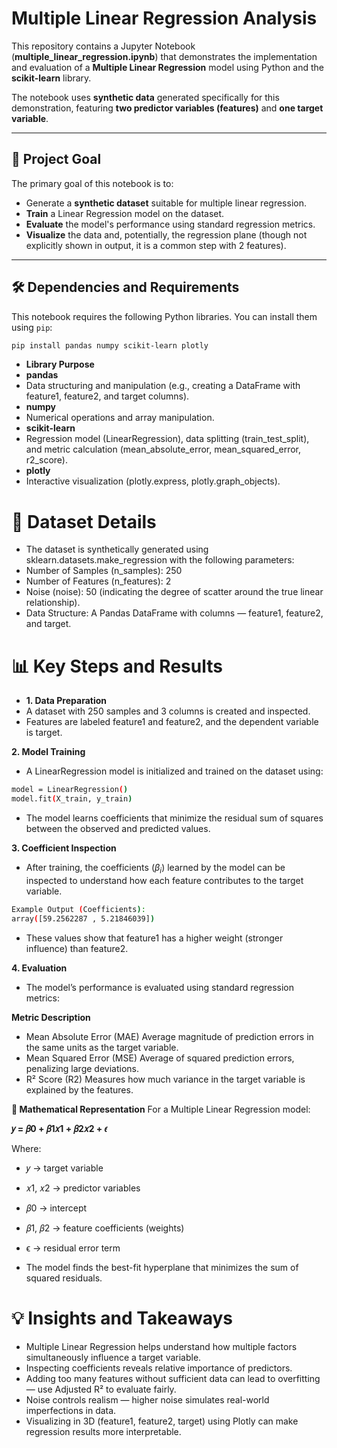 # Multiple Linear Regression Analysis

This repository contains a Jupyter Notebook (**multiple_linear_regression.ipynb**) that demonstrates the implementation and evaluation of a **Multiple Linear Regression** model using Python and the **scikit-learn** library.

The notebook uses **synthetic data** generated specifically for this demonstration, featuring **two predictor variables (features)** and **one target variable**.

---

## 🚀 Project Goal

The primary goal of this notebook is to:

- Generate a **synthetic dataset** suitable for multiple linear regression.  
- **Train** a Linear Regression model on the dataset.  
- **Evaluate** the model's performance using standard regression metrics.  
- **Visualize** the data and, potentially, the regression plane (though not explicitly shown in output, it is a common step with 2 features).

---

## 🛠️ Dependencies and Requirements

This notebook requires the following Python libraries. You can install them using `pip`:

```bash
pip install pandas numpy scikit-learn plotly
```
 - **Library	Purpose**
- **pandas**
- Data structuring and manipulation (e.g., creating a DataFrame with feature1, feature2, and target columns).
- **numpy**
- Numerical operations and array manipulation.
- **scikit-learn**
- Regression model (LinearRegression), data splitting (train_test_split), and metric calculation (mean_absolute_error, mean_squared_error, r2_score).
- **plotly**
- Interactive visualization (plotly.express, plotly.graph_objects).

# 📘 Dataset Details
- The dataset is synthetically generated using sklearn.datasets.make_regression with the following parameters:
- Number of Samples (n_samples): 250
- Number of Features (n_features): 2
- Noise (noise): 50 (indicating the degree of scatter around the true linear relationship).
- Data Structure: A Pandas DataFrame with columns — feature1, feature2, and target.

# 📊 Key Steps and Results
- **1. Data Preparation**
- A dataset with 250 samples and 3 columns is created and inspected.
- Features are labeled feature1 and feature2, and the dependent variable is target.

**2. Model Training**
- A LinearRegression model is initialized and trained on the dataset using:
```bash
model = LinearRegression()
model.fit(X_train, y_train)
```
- The model learns coefficients that minimize the residual sum of squares between the observed and predicted values.
  
**3. Coefficient Inspection**
- After training, the coefficients ($\beta_i$) learned by the model can be inspected to understand how each feature contributes to the target variable.
```bash
Example Output (Coefficients):
array([59.2562287 , 5.21846039])
```
- These values show that feature1 has a higher weight (stronger influence) than feature2.

**4. Evaluation**
- The model’s performance is evaluated using standard regression metrics:

**Metric	Description**
- Mean Absolute Error (MAE)	Average magnitude of prediction errors in the same units as the target variable.
- Mean Squared Error (MSE)	Average of squared prediction errors, penalizing large deviations.
- R² Score (R2)	Measures how much variance in the target variable is explained by the features.

**🧮 Mathematical Representation**
For a Multiple Linear Regression model:

**𝑦 = 𝛽0 + 𝛽1𝑥1 + 𝛽2𝑥2 + 𝜖**

Where:
- 𝑦 → target variable
- 𝑥1, 𝑥2 → predictor variables
- 𝛽0 → intercept
- 𝛽1, 𝛽2 → feature coefficients (weights)
- ϵ → residual error term

- The model finds the best-fit hyperplane that minimizes the sum of squared residuals.

# 💡 Insights and Takeaways
- Multiple Linear Regression helps understand how multiple factors simultaneously influence a target variable.
- Inspecting coefficients reveals relative importance of predictors.
- Adding too many features without sufficient data can lead to overfitting — use Adjusted R² to evaluate fairly.
- Noise controls realism — higher noise simulates real-world imperfections in data.
- Visualizing in 3D (feature1, feature2, target) using Plotly can make regression results more interpretable.

